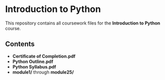 # Introduction to Python

This repository contains all coursework files for the **Introduction to Python** course. 

## Contents

* **Certificate of Completion.pdf**
* **Python Outline.pdf**
* **Python Syllabus.pdf**
* **module1/** through **module25/** 
